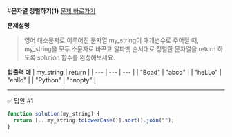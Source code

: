 #**문자열 정렬하기(1)**
[문제 바로가기](https://school.programmers.co.kr/learn/courses/30/lessons/120911)

**문제설명**

> 영어 대소문자로 이루어진 문자열 my_string이 매개변수로 주어질 때, my_string을 모두 소문자로 바꾸고 알파벳 순서대로 정렬한 문자열을 return 하도록 solution 함수를 완성해보세요.

**입출력 예**
| my_string | return |
| --- | --- | --- |
| "Bcad" | "abcd" |
| "heLLo" | "ehllo" |
| "Python" | "hnopty" |

---

✅ 답안 #1

```javascript
function solution(my_string) {
  return [...my_string.toLowerCase()].sort().join("");
}
```
